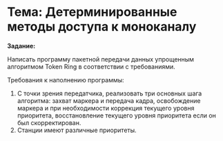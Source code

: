 # Тема: Детерминированные методы доступа к моноканалу

**Задание:**

Написать программу пакетной передачи данных упрощенным алгоритмом
Token Ring в соответствии с требованиями.

Требования к наполнению программы:

1. С точки зрения передатчика, реализовать три основных шага алгоритма:
   захват маркера и передача кадра, освобождение маркера и при
   необходимости коррекция текущего уровня приоритета, восстановление
   текущего уровня приоритета если он был скорректирован.
2. Станции имеют различные приоритеты.
